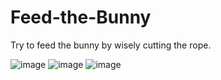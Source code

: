 # Feed-the-Bunny
Try to feed the bunny by wisely cutting the rope.

![image](https://user-images.githubusercontent.com/76613993/204026492-3977621e-25f2-4958-b049-14bc72406cf9.png)
![image](https://user-images.githubusercontent.com/76613993/204026770-c6cd6ea1-73ab-49cd-bf64-0e66efb5dcbc.png)
![image](https://user-images.githubusercontent.com/76613993/204026650-a307246e-8f56-484d-9e16-b52dca8a09e0.png)


